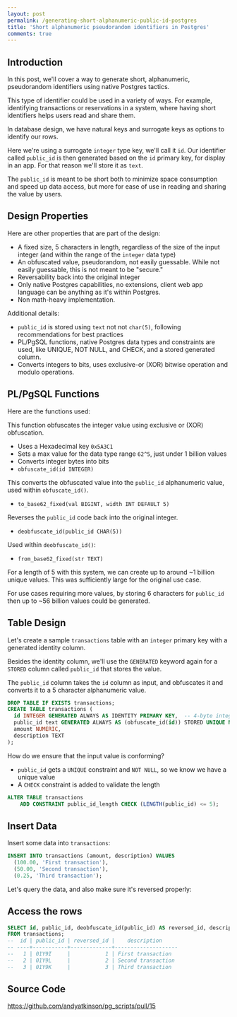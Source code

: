```yaml
---
layout: post
permalink: /generating-short-alphanumeric-public-id-postgres
title: 'Short alphanumeric pseudorandom identifiers in Postgres'
comments: true
---
```


## Introduction
In this post, we'll cover a way to generate short, alphanumeric, pseudorandom identifiers using native Postgres tactics.

This type of identifier could be used in a variety of ways. For example, identifying transactions or reservations in a system, where having short identifiers helps users read and share them.

In database design, we have natural keys and surrogate keys as options to identify our rows.

Here we're using a surrogate `integer` type key, we'll call it `id`. Our identifier called `public_id` is then generated based on the `id` primary key, for display in an app. For that reason we'll store it as `text`.

The `public_id` is meant to be short both to minimize space consumption and speed up data access, but more for ease of use in reading and sharing the value by users.

## Design Properties
Here are other properties that are part of the design:

- A fixed size, 5 characters in length, regardless of the size of the input integer (and within the range of the `integer` data type)
- An obfuscated value, pseudorandom, not easily guessable. While not easily guessable, this is not meant to be "secure."
- Reversability back into the original integer
- Only native Postgres capabilities, no extensions, client web app language can be anything as it's within Postgres.
- Non math-heavy implementation.

Additional details:
- `public_id` is stored using `text` not not `char(5)`, following recommendations for best practices
- PL/PgSQL functions, native Postgres data types and constraints are used, like UNIQUE, NOT NULL, and CHECK, and a stored generated column.
- Converts integers to bits, uses exclusive-or (XOR) bitwise operation and modulo operations.

## PL/PgSQL Functions
Here are the functions used:

This function obfuscates the integer value using exclusive or (XOR) obfuscation.
- Uses a Hexadecimal key `0x5A3C1`
- Sets a max value for the data type range `62^5`, just under 1 billion values
- Converts integer bytes into bits
- `obfuscate_id(id INTEGER)`

This converts the obfuscated value into the `public_id` alphanumeric value, used within `obfuscate_id()`.
- `to_base62_fixed(val BIGINT, width INT DEFAULT 5)`

Reverses the `public_id` code back into the original integer.
- `deobfuscate_id(public_id CHAR(5))`

Used within `deobfuscate_id()`:
- `from_base62_fixed(str TEXT)`

For a length of 5 with this system, we can create up to around ~1 billion unique values. This was sufficiently large for the original use case.

For use cases requiring more values, by storing 6 characters for `public_id` then up to ~56 billion values could be generated.



## Table Design
Let's create a sample `transactions` table with an `integer` primary key with a generated identity column.

Besides the identity column, we'll use the `GENERATED` keyword again for a `STORED` column called `public_id` that stores the value.

The `public_id` column takes the `id` column as input, and obfuscates it and converts it to a 5 character alphanumeric value.
```sql
DROP TABLE IF EXISTS transactions;
CREATE TABLE transactions (
  id INTEGER GENERATED ALWAYS AS IDENTITY PRIMARY KEY,  -- 4-byte integer ID
  public_id text GENERATED ALWAYS AS (obfuscate_id(id)) STORED UNIQUE NOT NULL, -- 5-character obfuscated Base62 value
  amount NUMERIC,
  description TEXT
);
```

How do we ensure that the input value is conforming?

- `public_id` gets a `UNIQUE` constraint and `NOT NULL`, so we know we have a unique value
- A `CHECK` constraint is added to validate the length

```sql
ALTER TABLE transactions
    ADD CONSTRAINT public_id_length CHECK (LENGTH(public_id) <= 5);
```

## Insert Data
Insert some data into `transactions`:
```sql
INSERT INTO transactions (amount, description) VALUES
  (100.00, 'First transaction'),
  (50.00, 'Second transaction'),
  (0.25, 'Third transaction');
```

Let's query the data, and also make sure it's reversed properly:

## Access the rows
```sql
SELECT id, public_id, deobfuscate_id(public_id) AS reversed_id, description
FROM transactions;
--  id | public_id | reversed_id |    description
-- ----+-----------+-------------+--------------------
--   1 | 01Y9I     |           1 | First transaction
--   2 | 01Y9L     |           2 | Second transaction
--   3 | 01Y9K     |           3 | Third transaction
```


## Source Code
<https://github.com/andyatkinson/pg_scripts/pull/15>
